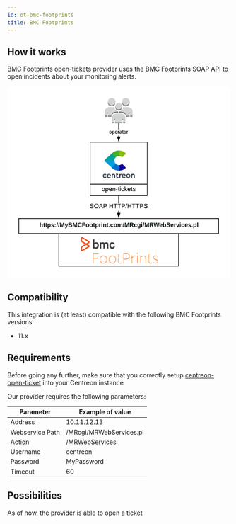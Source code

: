 ```yaml
---
id: ot-bmc-footprints
title: BMC Footprints
---
```


## How it works

BMC Footprints open-tickets provider uses the BMC Footprints SOAP API to open
incidents about your monitoring alerts.

![architecture](../../assets/integrations/open-tickets/ot-bmc-footprint-architecture.png)

## Compatibility

This integration is (at least) compatible with the following BMC Footprints
versions:

  - 11.x

## Requirements

Before going any further, make sure that you correctly setup
[centreon-open-ticket](../../alerts-notifications/ticketing.md#advanced-configuration)
into your Centreon instance

Our provider requires the following parameters:

| Parameter       | Example of value        |
| --------------- | ----------------------- |
| Address         | 10.11.12.13             |
| Webservice Path | /MRcgi/MRWebServices.pl |
| Action          | /MRWebServices          |
| Username        | centreon                |
| Password        | MyPassword              |
| Timeout         | 60                      |

## Possibilities

As of now, the provider is able to open a ticket
